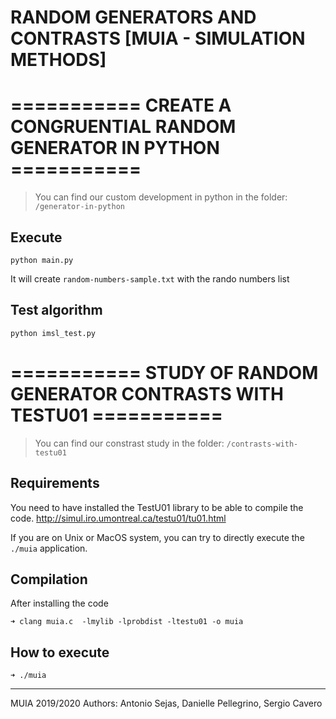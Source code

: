 # RANDOM GENERATORS AND CONTRASTS [MUIA - SIMULATION METHODS]

# =========== CREATE A CONGRUENTIAL RANDOM GENERATOR IN PYTHON ===========

> You can find our custom development in python in the folder: `/generator-in-python`

## Execute

```
python main.py
```

It will create `random-numbers-sample.txt` with the rando numbers list

## Test algorithm

```
python imsl_test.py
```

# =========== STUDY OF RANDOM GENERATOR CONTRASTS WITH TESTU01 ===========

> You can find our constrast study in the folder: `/contrasts-with-testu01`

## Requirements

You need to have installed the TestU01 library to be able to compile the code.
http://simul.iro.umontreal.ca/testu01/tu01.html

If you are on Unix or MacOS system, you can try to directly execute the `./muia` application.

## Compilation

After installing the code

```
➜ clang muia.c  -lmylib -lprobdist -ltestu01 -o muia
```

## How to execute

```bin
➜ ./muia
```

---

MUIA 2019/2020
Authors: Antonio Sejas, Danielle Pellegrino, Sergio Cavero
